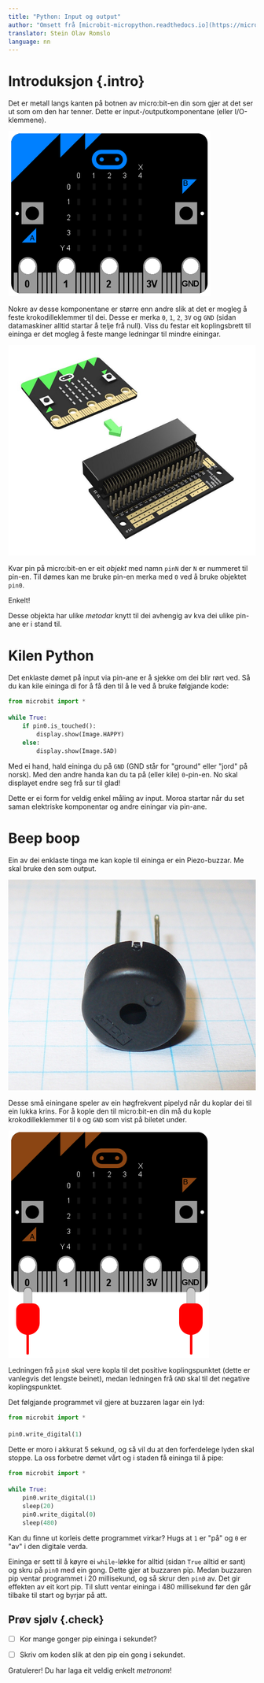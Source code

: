 ```yaml
---
title: "Python: Input og output"
author: "Omsett frå [microbit-micropython.readthedocs.io](https://microbit-micropython.readthedocs.io/en/latest/tutorials/io.html)"
translator: Stein Olav Romslo
language: nn
---
```



# Introduksjon {.intro}

Det er metall langs kanten på botnen av micro:bit-en din som gjer at det ser ut
som om den har tenner. Dette er input-/outputkomponentane (eller I/O-klemmene).

![Bilete av ein blå micro:bit med input-/output-klemmer](./blue-microbit.png)

Nokre av desse komponentane er større enn andre slik at det er mogleg å feste
krokodilleklemmer til dei. Desse er merka `0`, `1`, `2`, `3V` og `GND` (sidan
datamaskiner alltid startar å telje frå null). Viss du festar eit koplingsbrett
til eininga er det mogleg å feste mange ledningar til mindre einingar.

![Bilete av ein micro:bit og eit koplingsbrett](./edge_connector_breakout_board.jpg)

Kvar pin på micro:bit-en er eit *objekt* med namn `pinN` der `N` er nummeret til
pin-en. Til dømes kan me bruke pin-en merka med `0` ved å bruke objektet `pin0`.

Enkelt!

Desse objekta har ulike *metodar* knytt til dei avhengig av kva dei ulike
pin-ane er i stand til.


# Kilen Python

Det enklaste dømet på input via pin-ane er å sjekke om dei blir rørt ved. Så du
kan kile eininga di for å få den til å le ved å bruke følgjande kode:

```python
from microbit import *

while True:
    if pin0.is_touched():
        display.show(Image.HAPPY)
    else:
        display.show(Image.SAD)
```

Med ei hand, hald eininga du på `GND` (GND står for "ground" eller "jord" på
norsk). Med den andre handa kan du ta på (eller kile) `0`-pin-en. No skal
displayet endre seg frå sur til glad!

Dette er ei form for veldig enkel måling av input. Moroa startar når du set
saman elektriske komponentar og andre einingar via pin-ane.


# Beep boop

Ein av dei enklaste tinga me kan kople til eininga er ein Piezo-buzzar. Me skal
bruke den som output.

![Bilete av ein piezo-buzzer](./piezo_buzzer.jpg)

Desse små einingane speler av ein høgfrekvent pipelyd når du koplar dei til ein
lukka krins. For å kople den til micro:bit-en din må du kople krokodilleklemmer
til `0` og `GND` som vist på biletet under.

![Bilete av micro:bit-en med krokodilleklemmer på 0 og GND](./pin0-gnd.png)

Ledningen frå `pin0` skal vere kopla til det positive koplingspunktet (dette er
vanlegvis det lengste beinet), medan ledningen frå `GND` skal til det negative
koplingspunktet.

Det følgjande programmet vil gjere at buzzaren lagar ein lyd:

```python
from microbit import *

pin0.write_digital(1)
```

Dette er moro i akkurat 5 sekund, og så vil du at den forferdelege lyden skal
stoppe. La oss forbetre dømet vårt og i staden få eininga til å pipe:

```python
from microbit import *

while True:
    pin0.write_digital(1)
    sleep(20)
    pin0.write_digital(0)
    sleep(480)
```

Kan du finne ut korleis dette programmet virkar? Hugs at `1` er "på" og `0` er
"av" i den digitale verda.

Eininga er sett til å køyre ei `while`-løkke for alltid (sidan `True` alltid er
sant) og skru på `pin0` med ein gong. Dette gjer at buzzaren pip. Medan buzzaren
pip ventar programmet i 20 millisekund, og så skrur den `pin0` av. Det gir
effekten av eit kort pip. Til slutt ventar eininga i 480 millisekund før den går
tilbake til start og byrjar på att.

## Prøv sjølv {.check}

- [ ] Kor mange gonger pip eininga i sekundet?

- [ ] Skriv om koden slik at den pip ein gong i sekundet.

Gratulerer! Du har laga eit veldig enkelt *metronom*!
